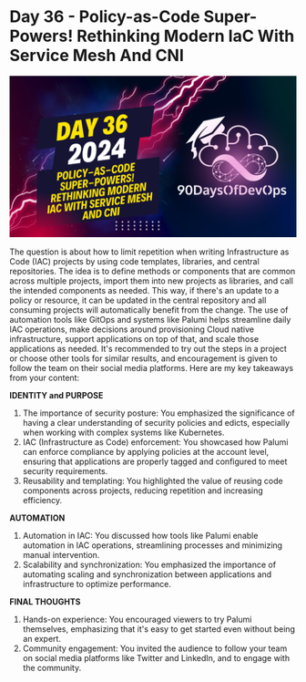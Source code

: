 # Day 36 - Policy-as-Code Super-Powers! Rethinking Modern IaC With Service Mesh And CNI
[![Watch the video](thumbnails/day36.png)](https://www.youtube.com/watch?v=d-2DKoIp4RI)

 The question is about how to limit repetition when writing Infrastructure as Code (IAC) projects by using code templates, libraries, and central repositories. The idea is to define methods or components that are common across multiple projects, import them into new projects as libraries, and call the intended components as needed. This way, if there's an update to a policy or resource, it can be updated in the central repository and all consuming projects will automatically benefit from the change. The use of automation tools like GitOps and systems like Palumi helps streamline daily IAC operations, make decisions around provisioning Cloud native infrastructure, support applications on top of that, and scale those applications as needed. It's recommended to try out the steps in a project or choose other tools for similar results, and encouragement is given to follow the team on their social media platforms.
Here are my key takeaways from your content:

**IDENTITY and PURPOSE**

1. The importance of security posture: You emphasized the significance of having a clear understanding of security policies and edicts, especially when working with complex systems like Kubernetes.
2. IAC (Infrastructure as Code) enforcement: You showcased how Palumi can enforce compliance by applying policies at the account level, ensuring that applications are properly tagged and configured to meet security requirements.
3. Reusability and templating: You highlighted the value of reusing code components across projects, reducing repetition and increasing efficiency.

**AUTOMATION**

1. Automation in IAC: You discussed how tools like Palumi enable automation in IAC operations, streamlining processes and minimizing manual intervention.
2. Scalability and synchronization: You emphasized the importance of automating scaling and synchronization between applications and infrastructure to optimize performance.

**FINAL THOUGHTS**

1. Hands-on experience: You encouraged viewers to try Palumi themselves, emphasizing that it's easy to get started even without being an expert.
2. Community engagement: You invited the audience to follow your team on social media platforms like Twitter and LinkedIn, and to engage with the community.
